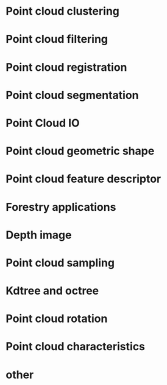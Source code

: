 #  Point cloud clustering 

#  Point cloud filtering 

#  Point cloud registration 

#  Point cloud segmentation 

#  Point Cloud IO 

#  Point cloud geometric shape 

#  Point cloud feature descriptor 

#  Forestry applications 

#  Depth image 

#  Point cloud sampling 

#  Kdtree and octree 

#  Point cloud rotation 

#  Point cloud characteristics 

#  other 

